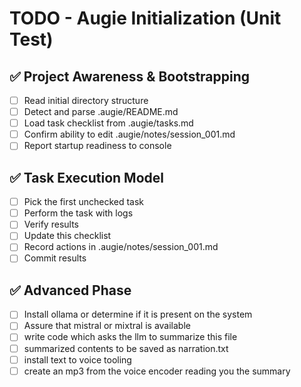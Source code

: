 # TODO - Augie Initialization (Unit Test)

## ✅ Project Awareness & Bootstrapping
- [ ] Read initial directory structure
- [ ] Detect and parse .augie/README.md
- [ ] Load task checklist from .augie/tasks.md
- [ ] Confirm ability to edit .augie/notes/session_001.md
- [ ] Report startup readiness to console

## ✅ Task Execution Model
- [ ] Pick the first unchecked task
- [ ] Perform the task with logs
- [ ] Verify results
- [ ] Update this checklist
- [ ] Record actions in .augie/notes/session_001.md
- [ ] Commit results

## ✅ Advanced Phase
- [ ] Install ollama or determine if it is present on the system
- [ ] Assure that mistral or mixtral is available
- [ ] write code which asks the llm to summarize this file
- [ ] summarized contents to be saved as narration.txt
- [ ] install text to voice tooling
- [ ] create an mp3 from the voice encoder reading you the summary
